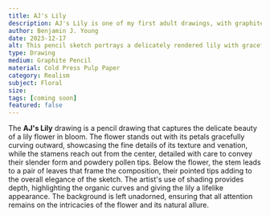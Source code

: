 ```yaml
---
title: AJ's Lily
description: AJ's Lily is one of my first adult drawings, with graphite pencil realism, that is too personal to describe the reason behind.
author: Benjamin J. Young
date: 2023-12-17
alt: This pencil sketch portrays a delicately rendered lily with graceful petals and detailed stamen, exuding a sense of gentle elegance.
type: Drawing
medium: Graphite Pencil
material: Cold Press Pulp Paper
category: Realism
subject: Floral
size: 
tags: [coming soon]
featured: false
---
```


The **AJ's Lily** drawing is a pencil drawing that captures the delicate beauty of a lily flower in bloom. The flower stands out with its petals gracefully curving outward, showcasing the fine details of its texture and venation, while the stamens reach out from the center, detailed with care to convey their slender form and powdery pollen tips. Below the flower, the stem leads to a pair of leaves that frame the composition, their pointed tips adding to the overall elegance of the sketch. The artist's use of shading provides depth, highlighting the organic curves and giving the lily a lifelike appearance. The background is left unadorned, ensuring that all attention remains on the intricacies of the flower and its natural allure.